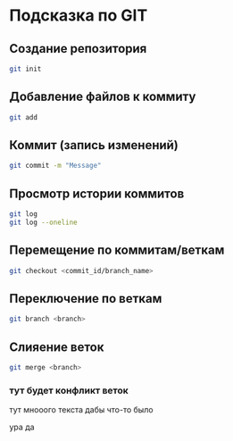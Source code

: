 # Подсказка по GIT
## Создание репозитория

```sh
git init
```
##  Добавление файлов к коммиту
```sh
git add
```
##  Коммит (запись изменений)
```sh
git commit -m "Message"
```
##  Просмотр истории коммитов
```sh
git log
git log --oneline
```

## Перемещение по коммитам/веткам

```sh
git checkout <commit_id/branch_name>
```


## Переключение по веткам

```sh
git branch <branch>
```

## Слияение веток

```sh
git merge <branch>
```


### тут будет конфликт веток
тут мнооого
текста
дабы
что-то
было

ура
да

